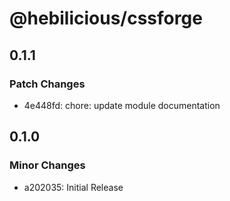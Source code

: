 # @hebilicious/cssforge

## 0.1.1

### Patch Changes

- 4e448fd: chore: update module documentation

## 0.1.0

### Minor Changes

- a202035: Initial Release

